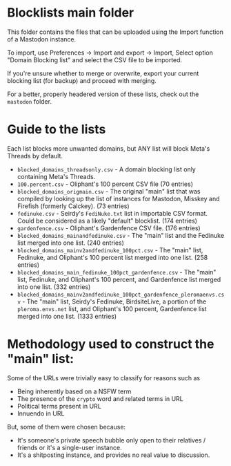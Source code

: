 # Blocklists main folder

This folder contains the files that can be uploaded using the Import function of a Mastodon instance.

To import, use Preferences -> Import and export -> Import, Select option "Domain Blocking list" and select the CSV file to be imported.

If you're unsure whether to merge or overwrite, export your current blocking list (for backup) and proceed with merging.

For a better, properly headered version of these lists, check out the `mastodon` folder.
# Guide to the lists
Each list blocks more unwanted domains, but ANY list will block Meta's Threads by default.
* `blocked_domains_threadsonly.csv` - A domain blocking list only containing Meta's Threads.
*  `100.percent.csv` - Oliphant's 100 percent CSV file (70 entries) 
* `blocked_domains_origmain.csv` - The original "main" list that was compiled by looking up the list of instances for Mastodon, Misskey and Firefish (formerly Calckey). (73 entries)
* `fedinuke.csv` - Seirdy's `FediNuke.txt` list in importable CSV format. Could be considered as a likely "default" blocklist. (174 entries)
* `gardenfence.csv` - Oliphant's Gardenfence CSV file. (176 entries)
* `blocked_domains_mainandfedinuke.csv` - The "main" list and the Fedinuke list merged into one list. (240 entries)
* `blocked_domains_mainv2andfedinuke_100pct.csv` - The "main" list, Fedinuke, and Oliphant's 100 percent list merged into one list. (258 entries)
* `blocked_domains_main_fedinuke_100pct_gardenfence.csv` - The "main" list, Fedinuke, and Oliphant's 100 percent, and Gardenfence list merged into one list. (332 entries)
* `blocked_domains_mainv2andfedinuke_100pct_gardenfence_pleromaenvs.csv` - The "main" list, Seirdy's Fedinuke, BirdsiteLive, a portion of the `pleroma.envs.net` list, and Oliphant's 100 percent, Gardenfence list merged into one list. (1333 entries)

# Methodology used to construct the "main" list:
Some of the URLs were trivially easy to classify for reasons such as
* Being inherently based on a NSFW term
* The presence of the `crypto` word and related terms in URL
* Political terms present in URL
* Innuendo in URL
  
But, some of them were chosen because:
* It's someone's private speech bubble only open to their relatives / friends or it's a single-user instance.
* It's a shitposting instance, and provides no real value to discussion.
